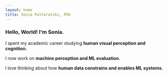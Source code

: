 ```yaml
---
layout: home
title: Sonia Poltoratski, PhD
---
```


### Hello, World! I'm Sonia.

I spent my academic career studying **human visual perception and cognition.** 

I now work on **machine perception and ML evaluation.**

I love thinking about how **human data constrains and enables ML systems.**


<!-- {% for post in site.posts limit:3 %}
### [{{ post.title }}]({{ post.url }})
{{ post.excerpt }}
[Read more]({{ post.url }})
{% endfor %} -->